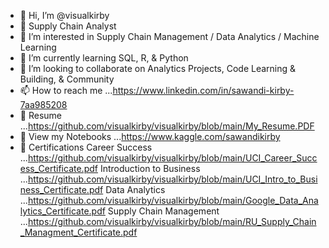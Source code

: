 - 👋 Hi, I’m @visualkirby
- 💼 Supply Chain Analyst 
- 👀 I’m interested in Supply Chain Management / Data Analytics / Machine Learning
- 🌱 I’m currently learning SQL, R, & Python 
- 💞️ I’m looking to collaborate on Analytics Projects, Code Learning & Building, & Community
- 📫 How to reach me ...https://www.linkedin.com/in/sawandi-kirby-7aa985208
- 📝 Resume
...https://github.com/visualkirby/visualkirby/blob/main/My_Resume.PDF
- 👀 View my Notebooks ...https://www.kaggle.com/sawandikirby
- 📃 Certifications
  Career Success
...https://github.com/visualkirby/visualkirby/blob/main/UCI_Career_Success_Certificate.pdf
  Introduction to Business
...https://github.com/visualkirby/visualkirby/blob/main/UCI_Intro_to_Business_Certificate.pdf
  Data Analytics
...https://github.com/visualkirby/visualkirby/blob/main/Google_Data_Analytics_Certificate.pdf
  Supply Chain Management
...https://github.com/visualkirby/visualkirby/blob/main/RU_Supply_Chain_Managment_Certificate.pdf
